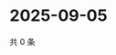 # 2025-09-05

共 0 条

<!-- BEGIN ZHIHUQUESTIONS -->
<!-- 最后更新时间 Fri Sep 05 2025 11:25:31 GMT+0800 (China Standard Time) -->

<!-- END ZHIHUQUESTIONS -->
